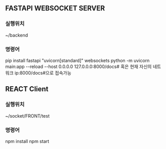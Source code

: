 ## FASTAPI WEBSOCKET SERVER

### 실행위치
~/backend

### 명령어
pip install fastapi "uvicorn[standard]" websockets
python -m uvicorn main:app --reload --host 0.0.0.0
127.0.0.0:8000/docs# 혹은 현재 자신의 네트워크 ip:8000/docs#으로 접속가능

## REACT Client

### 실행위치
~/socket/FRONT/test 

### 명령어 
npm install
npm start
